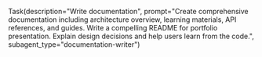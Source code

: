 Task(description="Write documentation", prompt="Create comprehensive documentation including architecture overview, learning materials, API references, and guides. Write a compelling README for portfolio presentation. Explain design decisions and help users learn from the code.", subagent_type="documentation-writer")